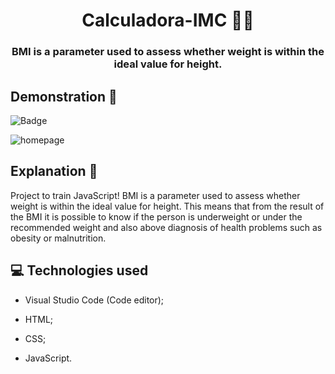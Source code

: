 #
<h1 align = 'center'> Calculadora-IMC 🏋️‍♂️</h1>
<h3 align = 'center'> BMI is a parameter used to assess whether weight is within the ideal value for height. </h1>
 
 ## Demonstration 👀 
 
  ![Badge](https://img.shields.io/static/v1?label=DEV&message=Tamila&color=ffd500&style=flat&logo=)
 
 ![homepage]()
 
 ## Explanation 📑
 
 <p> Project to train JavaScript!
BMI is a parameter used to assess whether weight is within the ideal value for height. This means that from the result of the BMI it is possible to know if the person is underweight or under the recommended weight and also above diagnosis of health problems such as obesity or malnutrition. <p>
 
 ## 💻 Technologies used

 * Visual Studio Code (Code editor);

* HTML;

* CSS;

* JavaScript.

